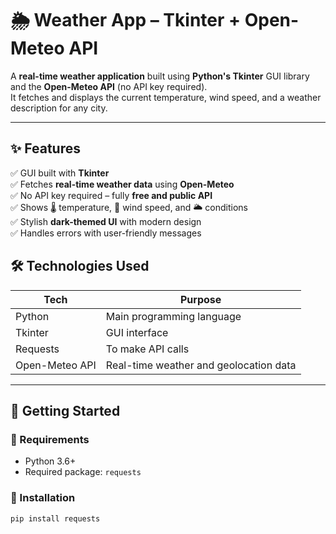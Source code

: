 # 🌦️ Weather App – Tkinter + Open-Meteo API

A **real-time weather application** built using **Python's Tkinter** GUI library and the **Open-Meteo API** (no API key required).  
It fetches and displays the current temperature, wind speed, and a weather description for any city.

---

## ✨ Features

✅ GUI built with **Tkinter**  
✅ Fetches **real-time weather data** using **Open-Meteo**  
✅ No API key required – fully **free and public API**  
✅ Shows 🌡️ temperature, 💨 wind speed, and 🌥️ conditions  
✅ Stylish **dark-themed UI** with modern design  
✅ Handles errors with user-friendly messages


## 🛠️ Technologies Used

| Tech         | Purpose                |
|--------------|------------------------|
| Python       | Main programming language |
| Tkinter      | GUI interface           |
| Requests     | To make API calls       |
| Open-Meteo API | Real-time weather and geolocation data |

---

## 🚀 Getting Started

### 🔧 Requirements

- Python 3.6+
- Required package: `requests`

### 🔌 Installation

```bash
pip install requests
